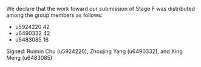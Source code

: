 We declare that the work toward our submission of Stage F was distributed among the group members as follows:

* u5924220 42
* u6490332 42
* u6483085 16

Signed: Ruimin Chu (u5924220), Zhoujing Yang (u6490332), and Xing Meng (u6483085)

